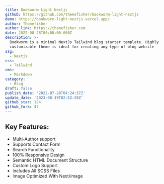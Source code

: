 ```yaml
---
title: Bookworm Light Nextjs
github: https://github.com/themefisher/bookworm-light-nextjs
demo: https://bookworm-light-nextjs.vercel.app/
author: Themefisher
author_link: https://themefisher.com
date: 2022-08-28T00:00:00.000Z
description: >-
  Bookworm is a minimal NextJs Tailwind blog starter template. Highly
  customizable theme is ideal for creating any type of blog website
ssg:
  - Nextjs
css:
  - Tailwind
cms:
  - Markdown
category:
  - Blog
draft: false
publish_date: '2022-07-28T04:24:37Z'
update_date: '2023-08-19T02:52:39Z'
github_star: 124
github_fork: 47
---
```


## Key Features:

- Multi-Author support
- Supports Contact Form
- Search Functionality
- 100% Responsive Design
- Semantic HTML Document Structure
- Custom Logo Support
- Includes All SCSS Files
- Image Optimized With Next/image
